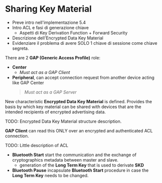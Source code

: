 # Sharing Key Material

+ Preve intro nell'implementazione 5.4
+ Intro ACL e fasi di generazione chiave
  + Aspetti di Key Derivation Function + Forward Security
+ Descrizione dell'Encrypted Data Key Material
+ Evidenziare il problema di avere SOLO 1 chiave di sessione come chiave segreta.

There are 2 **GAP (Generic Access Profile)** role:

- **Center**
  - *Must act as a GAP Client*
- **Peripheral**, can accept connection request from another device acting like GAP Center
  > *Must act as a GAP Server*

New characteristic **Encrypted Data Key Material** is defined. Provides the basis by which key material
can be shared with devices that are the intended recipients of encrypted advertising data.

TODO: Encrypted Data Key Material structure description.

**GAP Client** can read this ONLY over an encrypted and authenticated ACL connection.

TODO: Little description of ACL

- **Bluetooth Start** start the communication and the exchange of cryptographics metadata between master and slave.
  - generation of the **Long Term Key** that is used to derivate **SKD**
- **Bluetooth Pause** incapsulate **Bluetooth Start** procedure in case the **Long Term Key** needs to be changed.
